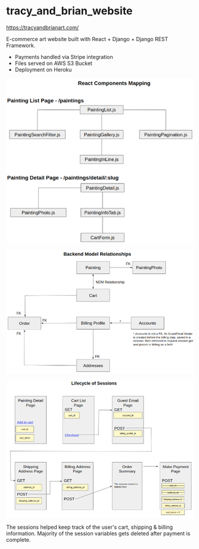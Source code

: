 # tracy_and_brian_website

https://tracyandbrianart.com/

E-commerce art website built with React + Django + Django REST Framework. 

- Payments handled via Stripe integration 
- Files served on AWS S3 Bucket
- Deployment on Heroku



![GitHub Logo](Exhibits/react_components_mapping.png)


![GitHub Logo](Exhibits/backend_model_relationships.png)


![GitHub Logo](Exhibits/session_lifecycle.png)

The sessions helped keep track of the user's cart, shipping & billing information. Majority of the session variables gets deleted after payment is complete.
